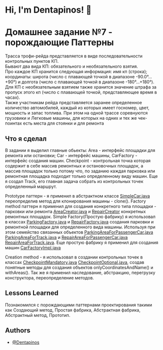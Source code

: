 
# Hi, I'm Dentapinos! 👋


# Домашнее задание №7 - порождающие Паттерны
Трасса трофи-рейда представляется в виде последовательности контрольных пунктов КП.<br>
Бывают два вида КП: обязательного и необязательного взятия.<br>
Про каждое КП хранится следующая информация: имя кп (строка); координаты: широта (число с плавающей точкой в диапазоне -90.0°…+90°) и долгота (число с плавающей точкой в диапазоне -180°…+180°).<br>
Для КП с необязательным взятием также хранится значение штрафа за пропуск этого кп (число с плавающей точкой, представляющее время в часах).<br>
Также участникам рейда представляется заранее определенное количество автомобилей, каждый из которых имеет госномер, цвет, мощность и запас топлива.
При этом на одной трассе соревнуются грузовики и Легковые машины, для которых на одних и тех же чек-поинтах есть места для стоянки и для ремонта


## Что я сделал
В задании я выделил главные обьекты: Area - интерфейс площадки для ремонта или остановки; 
Car - интерфейс машины, CarFactory - интерфейс создания машин. Checkpoint - контрольная точка которая содержит в себе массив ремонтных и остановочных площадок,
а массив площадок только потому что, по заданию каждая парковка или ремонтная площадка подходит только определенному виду машин.
Еще я создал Track, его главная задача собрать из контрольных точек определенный маршрут.

Prototype паттерн - я применил в абстрактном классе [SimpleCar.java](src/main/java/org/example/cars/SimpleCar.java) переопределив метод для клонирования машины - clone().
Factory method паттерн я применил для создания конкретного типа площадки - парковки или ремонта [AreaCreator.java](src/main/java/org/example/areas/AreaCreator.java) 
и [RepairCreator](src/main/java/org/example/areas/RepairCreator.java) конкретных ремонтных площадок. 
Simple Factory(Простую фабрику) я использовал в классах [ParkingFactory.java](src/main/java/org/example/areas/area/ParkingFactory.java) и
[RepairFactory.java](src/main/java/org/example/areas/area/RepairFactory.java) создания парковки и ремонтной площадки для определенного вида машины.
Используя при этом семейство связанных объектов [ParkingAreaForPassengerCar.java](src/main/java/org/example/areas/parking/ParkingAreaForPassengerCar.java)
[ParkingAreaForTrack.java](src/main/java/org/example/areas/parking/ParkingAreaForTrack.java) и
[RepairAreaForPassengerCar.java](src/main/java/org/example/areas/repair/RepairAreaForPassengerCar.java)
[RepairAreaForTrack.java](src/main/java/org/example/areas/repair/RepairAreaForTrack.java).
Еще простую фабрику я применил для создания машин [CarFactoryImpl.java](src/main/java/org/example/cars/CarFactoryImpl.java)

Creation method - я использовал в создании контрольных точек в классах [CheckpointMandatory.java](src/main/java/org/example/checkpoints/CheckpointMandatory.java)
[CheckpointOptional.java](src/main/java/org/example/checkpoints/CheckpointOptional.java), создав понятные методы для создания объектов onlyCoordinatesAndName() и
withAreas().
Так же я применил наследование, абстракцию, перегрузку конструктора, переопределение методов.

## Lessons Learned
Познакомился с порождающими паттернами проектирования такими как Создающий метод, Простая фабрика, Абстрактная фабрика,
Абстрактный метод, Прототип.

## Authors

- [@Dentapinos](https://github.com/Dentapinos)


